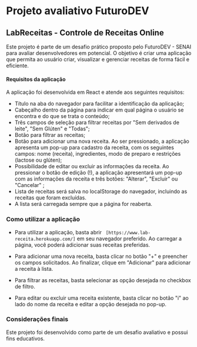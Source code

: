 # Projeto avaliativo FuturoDEV

## LabReceitas - Controle de Receitas Online

Este projeto é parte de um desafio prático proposto pelo FuturoDEV - SENAI para avaliar desenvolvedores em potencial. O objetivo é criar uma aplicação que permita ao usuário criar, visualizar e gerenciar receitas de forma fácil e eficiente.

#### Requisitos da aplicação

A aplicação foi desenvolvida em React e atende aos seguintes requisitos:

- Título na aba do navegador para facilitar a identificação da aplicação;
- Cabeçalho dentro da página para indicar em qual página o usuário se encontra e do que se trata o conteúdo;
- Três campos de seleção para filtrar receitas por "Sem derivados de leite", "Sem Glúten" e "Todas";
- Botão para filtrar as receitas;
- Botão para adicionar uma nova receita. Ao ser pressionado, a aplicação apresenta um pop-up para cadastro da receita, com os seguintes campos: nome (receita), ingredientes, modo de preparo e restrições (lactose ou glúten);
- Possibilidade de editar ou excluir as informações da receita. Ao pressionar o botão de edição (!), a aplicação apresentará um pop-up com as informações da receita e três botões: "Alterar", "Excluir" ou "Cancelar" ;
- Lista de receitas será salva no localStorage do navegador, incluindo as receitas que foram excluídas.
- A lista será carregada sempre que a página for reaberta.

### Como utilizar a aplicação

- Para utilizar a aplicação, basta abrir ` [https://www.lab-receita.herokuapp.com/]` em seu navegador preferido. Ao carregar a página, você poderá adicionar suas receitas preferidas.

- Para adicionar uma nova receita, basta clicar no botão "+" e preencher os campos solicitados. Ao finalizar, clique em "Adicionar" para adicionar a receita à lista.

- Para filtrar as receitas, basta selecionar as opção desejada no checkbox de filtro.

- Para editar ou excluir uma receita existente, basta clicar no botão "i" ao lado do nome da receita e editar a opção desejada no pop-up.

### Considerações finais

Este projeto foi desenvolvido como parte de um desafio avaliativo e possui fins educativos.
